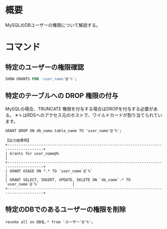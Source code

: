 # 概要
MySQLのDBユーザーの権限について解説する。

# コマンド
## 特定のユーザーの権限確認
```SQL
SHOW GRANTS FOR 'user_name'@'%';
```

## 特定のテーブルへの DROP 権限の付与
MySQLの場合、TRUNCATE 権限を付与する場合はDROPを付与する必要がある。
※ ```%``` はRDSへのアクセス元のホストで、ワイルドカードが割り当てられています。
```
GRANT DROP ON db_name.table_name TO 'user_name'@'%';

【出力結果例】
+--------------------------------------------------------------------------------------+
| Grants for user_name@%                                                               |
+--------------------------------------------------------------------------------------+
| GRANT USAGE ON *.* TO `user_name`@`%`                                                |
| GRANT SELECT, INSERT, UPDATE, DELETE ON `db_name`.* TO `user_name`@`%`               |
+--------------------------------------------------------------------------------------+
```

## 特定のDBでのあるユーザーの権限を削除
```
revoke all on DB名.* from 'ユーザー'@'%';
```
